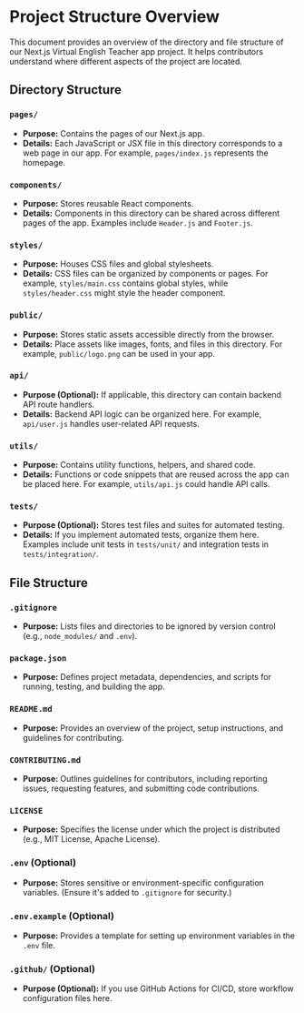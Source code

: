 # Project Structure Overview

This document provides an overview of the directory and file structure of our Next.js Virtual English Teacher app project. It helps contributors understand where different aspects of the project are located.

## Directory Structure

### `pages/`

- **Purpose:** Contains the pages of our Next.js app.
- **Details:** Each JavaScript or JSX file in this directory corresponds to a web page in our app. For example, `pages/index.js` represents the homepage.

### `components/`

- **Purpose:** Stores reusable React components.
- **Details:** Components in this directory can be shared across different pages of the app. Examples include `Header.js` and `Footer.js`.

### `styles/`

- **Purpose:** Houses CSS files and global stylesheets.
- **Details:** CSS files can be organized by components or pages. For example, `styles/main.css` contains global styles, while `styles/header.css` might style the header component.

### `public/`

- **Purpose:** Stores static assets accessible directly from the browser.
- **Details:** Place assets like images, fonts, and files in this directory. For example, `public/logo.png` can be used in your app.

### `api/`

- **Purpose (Optional):** If applicable, this directory can contain backend API route handlers.
- **Details:** Backend API logic can be organized here. For example, `api/user.js` handles user-related API requests.

### `utils/`

- **Purpose:** Contains utility functions, helpers, and shared code.
- **Details:** Functions or code snippets that are reused across the app can be placed here. For example, `utils/api.js` could handle API calls.

### `tests/`

- **Purpose (Optional):** Stores test files and suites for automated testing.
- **Details:** If you implement automated tests, organize them here. Examples include unit tests in `tests/unit/` and integration tests in `tests/integration/`.

## File Structure

### `.gitignore`

- **Purpose:** Lists files and directories to be ignored by version control (e.g., `node_modules/` and `.env`).

### `package.json`

- **Purpose:** Defines project metadata, dependencies, and scripts for running, testing, and building the app.

### `README.md`

- **Purpose:** Provides an overview of the project, setup instructions, and guidelines for contributing.

### `CONTRIBUTING.md`

- **Purpose:** Outlines guidelines for contributors, including reporting issues, requesting features, and submitting code contributions.

### `LICENSE`

- **Purpose:** Specifies the license under which the project is distributed (e.g., MIT License, Apache License).

### `.env` (Optional)

- **Purpose:** Stores sensitive or environment-specific configuration variables. (Ensure it's added to `.gitignore` for security.)

### `.env.example` (Optional)

- **Purpose:** Provides a template for setting up environment variables in the `.env` file.

### `.github/` (Optional)

- **Purpose (Optional):** If you use GitHub Actions for CI/CD, store workflow configuration files here.

